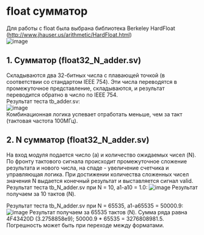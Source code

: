 # float сумматор  
Для работы c float была выбрана библиотека Berkeley HardFloat (http://www.jhauser.us/arithmetic/HardFloat.html)  
![image](https://github.com/ales961/yadro_ai/assets/76012630/fb60f683-8ed6-4914-aeeb-ed798d16a1f2)  
## 1. Сумматор (float32_N_adder.sv) 
Складываются два 32-битных числа с плавающей точкой (в соответствии со стандартом IEEE 754). Эти числа переводятся в промежуточное представление, складываются, и результат переводится обратно в число по IEEE 754.  
Результат теста tb_adder.sv:  
![image](https://github.com/ales961/yadro_ai/assets/76012630/4cb35f47-42b6-4e69-9812-b0c604251666)  
Комбинационная логика успевает отработать меньше, чем за такт (тактовая частота 100МГц).   

## 2. N сумматор (float32_N_adder.sv)
На вход модуля подается число (a) и количество ожидаемых чисел (N). По фронту тактового сигнала происходит промежуточное сложение результата и нового числа, на спаде - увеличение счетчика и управляющая логика. При достижении количества сложенных чисел значения N выдается конечный результат и выставляется сигнал valid.  
Результат теста tb_N_adder.sv при N = 10, a1-a10 = 1.0:
![image](https://github.com/ales961/yadro_ai/assets/76012630/c4d245c7-460a-44fb-a589-36b83de827c6)
Результат получаем за 10 тактов (N).

Результат теста tb_N_adder.sv при N = 65535, a1-a65535 = 50000.9:
![image](https://github.com/ales961/yadro_ai/assets/76012630/ba50de09-2cb6-47b1-a900-4aab5850a35a)
Результат получаем за 65535 тактов (N). Сумма ряда равна 4F43420D (3.2758858e9); 50000.9 * 65535 = 3276808981.5. Погрешность может быть при переходе между форматами.

